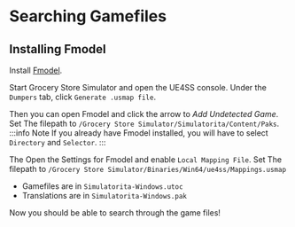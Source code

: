 # Searching Gamefiles

## Installing Fmodel

Install [Fmodel](https://fmodel.app/).

Start Grocery Store Simulator and open the UE4SS console.
Under the `Dumpers` tab, click `Generate .usmap file`.

Then you can open Fmodel and click the arrow to *Add Undetected Game*.
Set The filepath to `/Grocery Store Simulator/Simulatorita/Content/Paks`.
:::info Note
If you already have Fmodel installed, you will have to select `Directory` and `Selector`.
:::

The Open the Settings for Fmodel and enable `Local Mapping File`.
Set The filepath to `/Grocery Store Simulator/Binaries/Win64/ue4ss/Mappings.usmap`

- Gamefiles are in `Simulatorita-Windows.utoc`
- Translations are in `Simulatorita-Windows.pak`

Now you should be able to search through the game files!